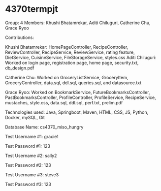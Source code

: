 # 4370termpjt

Group: 4 Members: Khushi Bhatamrekar, Aditi Chiluguri, Catherine Chu, Grace Ryoo

Contributions:

Khushi Bhatamrekar: HomePageController, RecipeController, ReviewController, RecipeService, ReviewService, rating feature, DietService, CuisineService, FileStorageService, styles.css
Aditi Chiluguri: Worked on login page, registration page, home page, security.txt, db_design.pdf

Catherine Chu: Worked on GroceryListService, GroceryItem, GroceryController, data.sql, ddl.sql, queries.sql, and datasource.txt 

Grace Ryoo: Worked on BookmarkService, FutureBookmarksController, PastBookmarksController, ProfileController, ProfileService, RecipeService, mustaches, style.css, data.sql, ddl.sql, perf.txt, prelim.pdf

Technologies used: Java, Springboot, Maven, HTML, CSS, JS, Python, Docker, mySQL, Git

Database Name: cs4370_miso_hungry

Test Username #1: gracie1

Test Password #1: 123

Test Username #2: sally2

Test Password #2: 123

Test Username #3: steve3

Test Password #3: 123
